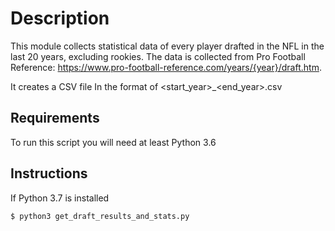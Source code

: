 Description
=======

This module collects statistical data of every player drafted in the
NFL in the last 20 years, excluding rookies. The data is collected from 
Pro Football Reference:
https://www.pro-football-reference.com/years/{year}/draft.htm.

It creates a CSV file
In the format of <start_year>_<end_year>.csv

## Requirements
To run this script you will need at least Python 3.6

## Instructions

If Python 3.7 is installed
```console
$ python3 get_draft_results_and_stats.py
```
